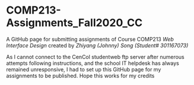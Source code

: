 # COMP213-Assignments_Fall2020_CC
A GitHub page for submitting assignments of Course COMP213 *Web Interface Design* created by _Zhiyang (Johnny) Song (Student# 301167073)_

As I cannot connect to the CenCol studentweb ftp server after numerous attempts following instructions, and the school IT helpdesk has always remained unresponsive, I had to set up this GitHub page for my assignments to be published. Hope this works for my credits
